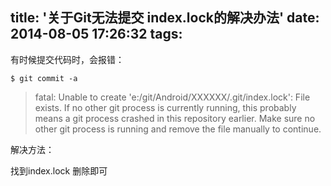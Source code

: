 title: '关于Git无法提交 index.lock的解决办法'
date: 2014-08-05 17:26:32
tags:
---
有时候提交代码时，会报错：

	$ git commit -a

>fatal: Unable to create 'e:/git/Android/XXXXXX/.git/index.lock': File exists.
If no other git process is currently running, this probably means a
git process crashed in this repository earlier. Make sure no other git
process is running and remove the file manually to continue.

解决方法：

找到index.lock 删除即可